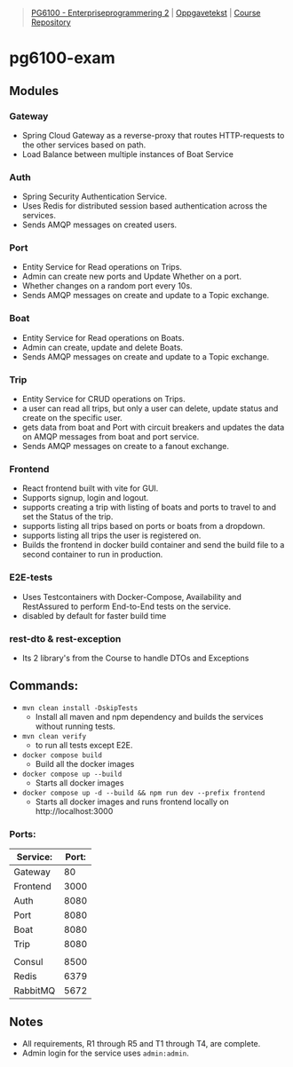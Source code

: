 > [PG6100 - Enterpriseprogrammering 2](https://old.kristiania.no/emnebeskrivelse-2-2/?kode=PG6102&arstall=2021&terminkode=H%C3%98ST&v=1) | [Oppgavetekst](./docs/2021-12_exam.pdf) | [Course Repository](https://github.com/arcuri82/testing_security_development_enterprise_systems)

# pg6100-exam

## Modules

### Gateway

* Spring Cloud Gateway as a reverse-proxy that routes HTTP-requests to the other services based on path.
* Load Balance between multiple instances of Boat Service

### Auth

* Spring Security Authentication Service.
* Uses Redis for distributed session based authentication across the services.
* Sends AMQP messages on created users.

### Port

* Entity Service for Read operations on Trips.
* Admin can create new ports and Update Whether on a port.
* Whether changes on a random port every 10s.
* Sends AMQP messages on create and update to a Topic exchange.

### Boat

* Entity Service for Read operations on Boats.
* Admin can create, update and delete Boats.
* Sends AMQP messages on create and update to a Topic exchange.

### Trip

* Entity Service for CRUD operations on Trips.
* a user can read all trips, but only a user can delete, update status and create on the specific user.
* gets data from boat and Port with circuit breakers and updates the data on AMQP messages from boat and port service.
* Sends AMQP messages on create to a fanout exchange.

### Frontend

* React frontend built with vite for GUI.
* Supports signup, login and logout.
* supports creating a trip with listing of boats and ports to travel to and set the Status of the trip.
* supports listing all trips based on ports or boats from a dropdown.
* supports listing all trips the user is registered on.
* Builds the frontend in docker build container and send the build file to a second container to run in production.

### E2E-tests

* Uses Testcontainers with Docker-Compose, Availability and RestAssured to perform End-to-End tests on the service.
* disabled by default for faster build time

### rest-dto & rest-exception

* Its 2 library's from the Course to handle DTOs and Exceptions

## Commands:

* `mvn clean install -DskipTests`
    * Install all maven and npm dependency and builds the services without running tests.
* `mvn clean verify`
    * to run all tests except E2E.
* `docker compose build`
    * Build all the docker images
* `docker compose up --build`
    * Starts all docker images
* `docker compose up -d --build && npm run dev --prefix frontend`
    * Starts all docker images and runs frontend locally on http://localhost:3000

### Ports:

| Service: | Port: |
|----------| ---   |
| Gateway  | 80    |
| Frontend | 3000  |
| Auth     | 8080  |
| Port     | 8080  |
| Boat     | 8080  |
| Trip     | 8080  |
|          |       |
| Consul   | 8500  |
| Redis    | 6379  |
| RabbitMQ | 5672  |

## Notes

* All requirements, R1 through R5 and T1 through T4, are complete.
* Admin login for the service uses `admin:admin`.
